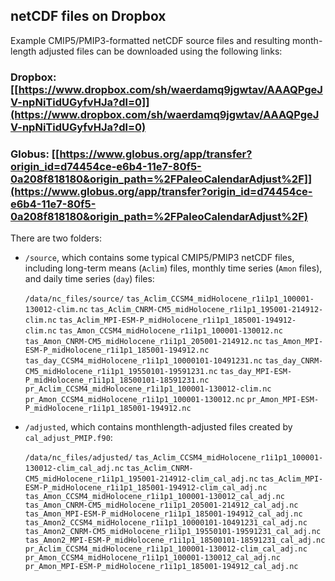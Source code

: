 ## netCDF files on Dropbox ##

Example CMIP5/PMIP3-formatted netCDF source files and resulting month-length adjusted files can be downloaded using the following links:

### Dropbox:  [[https://www.dropbox.com/sh/waerdamq9jgwtav/AAAQPgeJV-npNiTidUGyfvHJa?dl=0]](https://www.dropbox.com/sh/waerdamq9jgwtav/AAAQPgeJV-npNiTidUGyfvHJa?dl=0) ###


### Globus:  [[https://www.globus.org/app/transfer?origin_id=d74454ce-e6b4-11e7-80f5-0a208f818180&origin_path=%2FPaleoCalendarAdjust%2F]](https://www.globus.org/app/transfer?origin_id=d74454ce-e6b4-11e7-80f5-0a208f818180&origin_path=%2FPaleoCalendarAdjust%2F) ###


There are two folders:  
- `/source`, which contains some typical CMIP5/PMIP3 netCDF files, including long-term means (`Aclim`) files, monthly time series (`Amon` files), and daily time series (`day`) files:
	
	`/data/nc_files/source/`
		`tas_Aclim_CCSM4_midHolocene_r1i1p1_100001-130012-clim.nc`
		`tas_Aclim_CNRM-CM5_midHolocene_r1i1p1_195001-214912-clim.nc`
		`tas_Aclim_MPI-ESM-P_midHolocene_r1i1p1_185001-194912-clim.nc`
		`tas_Amon_CCSM4_midHolocene_r1i1p1_100001-130012.nc`
		`tas_Amon_CNRM-CM5_midHolocene_r1i1p1_205001-214912.nc`
		`tas_Amon_MPI-ESM-P_midHolocene_r1i1p1_185001-194912.nc`
		`tas_day_CCSM4_midHolocene_r1i1p1_10000101-10491231.nc`
		`tas_day_CNRM-CM5_midHolocene_r1i1p1_19550101-19591231.nc`
		`tas_day_MPI-ESM-P_midHolocene_r1i1p1_18500101-18591231.nc`
		`pr_Aclim_CCSM4_midHolocene_r1i1p1_100001-130012-clim.nc`
		`pr_Amon_CCSM4_midHolocene_r1i1p1_100001-130012.nc`
		`pr_Amon_MPI-ESM-P_midHolocene_r1i1p1_185001-194912.nc`

- `/adjusted`, which contains monthlength-adjusted files created by `cal_adjust_PMIP.f90`:

	`/data/nc_files/adjusted/`
		`tas_Aclim_CCSM4_midHolocene_r1i1p1_100001-130012-clim_cal_adj.nc`
		`tas_Aclim_CNRM-CM5_midHolocene_r1i1p1_195001-214912-clim_cal_adj.nc`
		`tas_Aclim_MPI-ESM-P_midHolocene_r1i1p1_185001-194912-clim_cal_adj.nc`
		`tas_Amon_CCSM4_midHolocene_r1i1p1_100001-130012_cal_adj.nc`
		`tas_Amon_CNRM-CM5_midHolocene_r1i1p1_205001-214912_cal_adj.nc`
		`tas_Amon_MPI-ESM-P_midHolocene_r1i1p1_185001-194912_cal_adj.nc`
		`tas_Amon2_CCSM4_midHolocene_r1i1p1_10000101-10491231_cal_adj.nc`
		`tas_Amon2_CNRM-CM5_midHolocene_r1i1p1_19550101-19591231_cal_adj.nc`
		`tas_Amon2_MPI-ESM-P_midHolocene_r1i1p1_18500101-18591231_cal_adj.nc`
		`pr_Aclim_CCSM4_midHolocene_r1i1p1_100001-130012-clim_cal_adj.nc`
		`pr_Amon_CCSM4_midHolocene_r1i1p1_100001-130012_cal_adj.nc`
		`pr_Amon_MPI-ESM-P_midHolocene_r1i1p1_185001-194912_cal_adj.nc`


